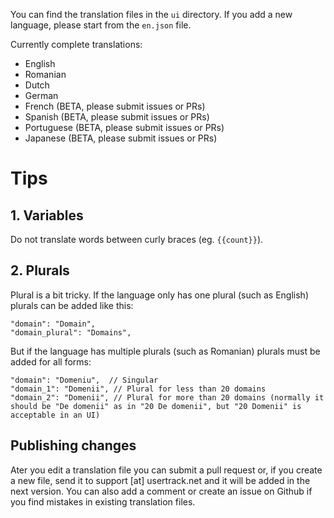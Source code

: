 You can find the translation files in the `ui` directory. If you add a new language, please start from the `en.json` file.

Currently complete translations:

* English
* Romanian
* Dutch
* German
* French (BETA, please submit issues or PRs)
* Spanish (BETA, please submit issues or PRs)
* Portuguese (BETA, please submit issues or PRs)
* Japanese (BETA, please submit issues or PRs)

# Tips

## 1. Variables
Do not translate words between curly braces (eg. `{{count}}`).

## 2. Plurals
Plural is a bit tricky. If the language only has one plural (such as English) plurals can be added like this:

```
"domain": "Domain",
"domain_plural": "Domains",
```

But if the language has multiple plurals (such as Romanian) plurals must be added for all forms:

```
"domain": "Domeniu",  // Singular
"domain_1": "Domenii", // Plural for less than 20 domains
"domain_2": "Domenii", // Plural for more than 20 domains (normally it should be "De domenii" as in "20 De domenii", but "20 Domenii" is acceptable in an UI)
```

## Publishing changes
Ater you edit a translation file you can submit a pull request or, if you create a new file, send it to support [at] usertrack.net and it will be added in the next version.
You can also add a comment or create an issue on Github if you find mistakes in existing translation files.
